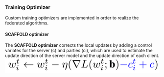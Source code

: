 ### Training Optimizer
Custom training optimizers are implemented in order to realize the federated algorithms.

#### SCAFFOLD optimizer
The **SCAFFOLD optimizer** corrects the local updates by adding a control variates for the server (c) and parties (ci), 
which are used to estimate the update direction of the server model and the update direction of each client.
![](imgs/federated_algorithms/scaffold_opt.jpeg)


